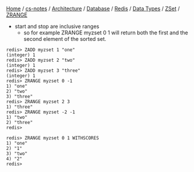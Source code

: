 [Home](https://mengxianbin.github.io) /
[cs-notes](https://mengxianbin.github.io/cs-notes/site) /
[Architecture](https://mengxianbin.github.io/cs-notes/site/Architecture) /
[Database](https://mengxianbin.github.io/cs-notes/site/Architecture/Database) /
[Redis](https://mengxianbin.github.io/cs-notes/site/Architecture/Database/Redis) /
[Data Types](https://mengxianbin.github.io/cs-notes/site/Architecture/Database/Redis/Data%20Types) /
[ZSet](https://mengxianbin.github.io/cs-notes/site/Architecture/Database/Redis/Data%20Types/ZSet) /
[ZRANGE](https://mengxianbin.github.io/cs-notes/site/Architecture/Database/Redis/Data%20Types/ZSet/ZRANGE)

* start and stop are inclusive ranges
    * so for example ZRANGE myzset 0 1 will return both the first and the second element of the sorted set.

```redis
redis> ZADD myzset 1 "one"
(integer) 1
redis> ZADD myzset 2 "two"
(integer) 1
redis> ZADD myzset 3 "three"
(integer) 1
redis> ZRANGE myzset 0 -1
1) "one"
2) "two"
3) "three"
redis> ZRANGE myzset 2 3
1) "three"
redis> ZRANGE myzset -2 -1
1) "two"
2) "three"
redis> 
```

```redis
redis> ZRANGE myzset 0 1 WITHSCORES
1) "one"
2) "1"
3) "two"
4) "2"
redis> 
```
